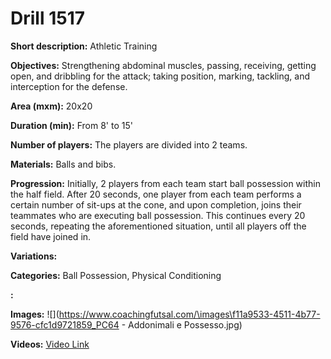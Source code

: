 # Drill 1517

**Short description:**
Athletic Training

**Objectives:**
Strengthening abdominal muscles, passing, receiving, getting open, and dribbling for the attack; taking position, marking, tackling, and interception for the defense.

**Area (mxm):**
20x20

**Duration (min):**
From 8' to 15'

**Number of players:**
The players are divided into 2 teams.

**Materials:**
Balls and bibs.

**Progression:**
Initially, 2 players from each team start ball possession within the half field. After 20 seconds, one player from each team performs a certain number of sit-ups at the cone, and upon completion, joins their teammates who are executing ball possession. This continues every 20 seconds, repeating the aforementioned situation, until all players off the field have joined in.

**Variations:**


**Categories:**
Ball Possession, Physical Conditioning

**:**


**Images:**
![](https://www.coachingfutsal.com/\images\f11a9533-4511-4b77-9576-cfc1d9721859_PC64 - Addonimali e Possesso.jpg)

**Videos:**
[Video Link](https://www.youtube.com/embed/n_YtnHa1pIc)

